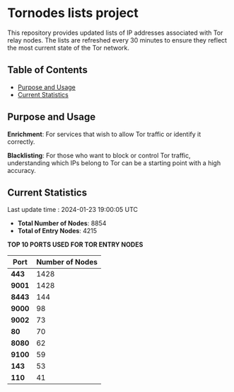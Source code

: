 # Tornodes lists project

This repository provides updated lists of IP addresses associated with Tor relay nodes. The lists are refreshed every 30 minutes to ensure they reflect the most current state of the Tor network.

## Table of Contents

- [Purpose and Usage](#purpose-and-usage)
- [Current Statistics](#current-statistics)


## Purpose and Usage

**Enrichment**: For services that wish to allow Tor traffic or identify it correctly.

**Blacklisting**: For those who want to block or control Tor traffic, understanding which IPs belong to Tor can be a starting point with a high accuracy.

## Current Statistics

Last update time : 2024-01-23 19:00:05 UTC

- **Total Number of Nodes**: 8854
- **Total of Entry Nodes**: 4215

**TOP 10 PORTS USED FOR TOR ENTRY NODES**

| **Port** | **Number of Nodes** |
|------|-----------------|
| **443**   | 1428  |
| **9001**   | 1428  |
| **8443**   | 144  |
| **9000**   | 98  |
| **9002**   | 73  |
| **80**   | 70  |
| **8080**   | 62  |
| **9100**   | 59  |
| **143**   | 53  |
| **110**   | 41  |


